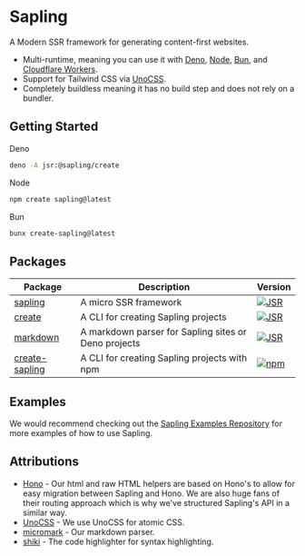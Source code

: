 # Sapling

A Modern SSR framework for generating content-first websites. 

 - Multi-runtime, meaning you can use it with [Deno](https://deno.com/), [Node](https://nodejs.org/), [Bun](https://bun.sh/), and [Cloudflare Workers](https://developers.cloudflare.com/workers/). 
 - Support for Tailwind CSS via [UnoCSS](https://github.com/unocss/unocss).
 - Completely buildless meaning it has no build step and does not rely on a bundler.


## Getting Started  

Deno

```bash
deno -A jsr:@sapling/create
```

Node

```bash
npm create sapling@latest
```

Bun

```bash
bunx create-sapling@latest
```

## Packages

| Package | Description | Version |
|---------|-------------|-----|
| [sapling](./packages/sapling/) | A micro SSR framework | [![JSR](https://jsr.io/badges/@sapling/sapling)](https://jsr.io/@sapling/sapling) |
| [create](./packages/create/) | A CLI for creating Sapling projects | [![JSR](https://jsr.io/badges/@sapling/create)](https://jsr.io/@sapling/create) |
| [markdown](./packages/markdown/) | A markdown parser for Sapling sites or Deno projects | [![JSR](https://jsr.io/badges/@sapling/markdown)](https://jsr.io/@sapling/markdown) |
| [create-sapling](./packages/create-sapling/) | A CLI for creating Sapling projects with npm | [![npm](https://img.shields.io/npm/v/create-sapling.svg)](https://www.npmjs.com/package/create-sapling) |


## Examples

We would recommend checking out the [Sapling Examples Repository](https://github.com/withsapling/examples) for more examples of how to use Sapling.

## Attributions

- [Hono](https://github.com/honojs/hono) - Our html and raw HTML helpers are based on Hono's to allow for easy migration between Sapling and Hono. We are also huge fans of their routing approach which is why we've structured Sapling's API in a similar way.
- [UnoCSS](https://github.com/unocss/unocss) - We use UnoCSS for atomic CSS.
- [micromark](https://github.com/micromark/micromark) - Our markdown parser.
- [shiki](https://github.com/shikijs/shiki) - The code highlighter for syntax highlighting.

